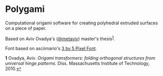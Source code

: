 # Polygami
Computational origami software for creating polyhedral extruded surfaces on a piece of paper.

Based on Aviv Ovadya's ([@metaviv](https://twitter.com/metaviv)) master's thesis<sup id="a1">[1](#f1)</sup>.

Font based on asciimario's [3 by 5 Pixel Font](https://fontstruct.com/fontstructions/show/716744/3_by_5_pixel_font~).

<b id="f1">1</b> Ovadya, Aviv. _Origami transformers: folding orthogonal structures from universal hinge patterns._ Diss. Massachusetts Institute of Technology, 2010.[↩](#a1)

